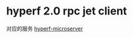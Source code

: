 # hyperf 2.0 rpc jet client 

对应的服务 [hyperf-microserver](https://github.com/teg1c/hyperf-microserver)
